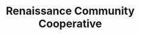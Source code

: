 ---
title: "Renaissance Community Cooperative"
url: /greensboro/renaissance-community-cooperative/
shop: Supermarkt
---